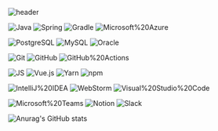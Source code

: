 ![header](https://capsule-render.vercel.app/api?type=waving&color=timeGradient&height=200&section=header&text=Hyez👋&fontSize=50&animation=twinkling)

![Java](https://img.shields.io/badge/Java-007396.svg?&style=for-the-badge&logo=Java&logoColor=white)
![Spring](https://img.shields.io/badge/Spring-6DB33F.svg?&style=for-the-badge&logo=Spring&logoColor=white)
![Gradle](https://img.shields.io/badge/Gradle-02303A.svg?&style=for-the-badge&logo=Gradle&logoColor=white)
![Microsoft%20Azure](https://img.shields.io/badge/Microsoft%20Azure-0078D4.svg?&style=for-the-badge&logo=Microsoft%20Azure&logoColor=white)

![PostgreSQL](https://img.shields.io/badge/PostgreSQL-4169E1.svg?&style=for-the-badge&logo=PostgreSQL&logoColor=white)
![MySQL](https://img.shields.io/badge/MySQL-4479A1.svg?&style=for-the-badge&logo=MySQL&logoColor=white)
![Oracle](https://img.shields.io/badge/Oracle-F80000.svg?&style=for-the-badge&logo=Oracle&logoColor=white)

![Git](https://img.shields.io/badge/Git-F05032.svg?&style=for-the-badge&logo=Git&logoColor=white)
![GitHub](https://img.shields.io/badge/GitHub-181717.svg?&style=for-the-badge&logo=GitHub&logoColor=white)
![GitHub%20Actions](https://img.shields.io/badge/GitHub%20Actions-2088FF.svg?&style=for-the-badge&logo=GitHub%20Actions&logoColor=white)

![JS](https://img.shields.io/badge/JavaScript-F7DF1E.svg?&style=for-the-badge&logo=JavaScript&logoColor=white)
![Vue.js](https://img.shields.io/badge/Vue.js-4FC08D.svg?&style=for-the-badge&logo=Vue.js&logoColor=white)
![Yarn](https://img.shields.io/badge/Yarn-2C8EBB.svg?&style=for-the-badge&logo=Yarn&logoColor=white)
![npm](https://img.shields.io/badge/npm-CB3837.svg?&style=for-the-badge&logo=npm&logoColor=white)

![IntelliJ%20IDEA](https://img.shields.io/badge/IntelliJ%20IDEA-400080.svg?&style=for-the-badge&logo=IntelliJ%20IDEA&logoColor=white)
![WebStorm](https://img.shields.io/badge/WebStorm-00BFFF.svg?&style=for-the-badge&logo=WebStorm&logoColor=white)
![Visual%20Studio%20Code](https://img.shields.io/badge/Visual%20Studio%20Code-007ACC.svg?&style=for-the-badge&logo=Visual%20Studio%20Code&logoColor=white)

![Microsoft%20Teams](https://img.shields.io/badge/Microsoft%20Teams-6264A7.svg?&style=for-the-badge&logo=Microsoft%20Teams&logoColor=white)
![Notion](https://img.shields.io/badge/Notion-000000.svg?&style=for-the-badge&logo=Notion&logoColor=white)
![Slack](https://img.shields.io/badge/Slack-4A154B.svg?&style=for-the-badge&logo=Slack&logoColor=white)


![Anurag's GitHub stats](https://github-readme-stats.vercel.app/api?username=hyesooo&show_icons=true&theme=radical)

<!--
**Hyesooo/Hyesooo** is a ✨ _special_ ✨ repository because its `README.md` (this file) appears on your GitHub profile.

Here are some ideas to get you started:

- 🔭 I’m currently working on ...
- 🌱 I’m currently learning ...
- 👯 I’m looking to collaborate on ...
- 🤔 I’m looking for help with ...
- 💬 Ask me about ...
- 📫 How to reach me: ...
- 😄 Pronouns: ...
- ⚡ Fun fact: ...
-->
